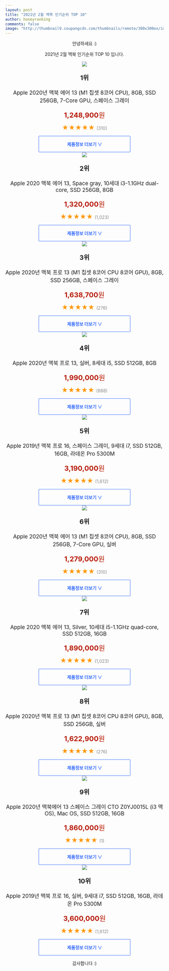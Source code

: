 ```yaml
--- 
layout: post 
title: "2021년 2월 맥북 인기순위 TOP 10" 
author: honeyranking 
comments: false 
image: "http://thumbnail9.coupangcdn.com/thumbnails/remote/300x300ex/image/retail/images/2020/11/12/17/2/bbd20c89-a44c-421f-b71c-e50d5a1beddd.jpeg" 
--- 
```

<p style="text-align: center;">안녕하세요 :)</p> <p style="text-align: center;">2021년 2월 맥북 인기순위 TOP 10 입니다.</p><center><img src="http://thumbnail9.coupangcdn.com/thumbnails/remote/300x300ex/image/retail/images/2020/11/12/17/2/bbd20c89-a44c-421f-b71c-e50d5a1beddd.jpeg" /></center> <p style="text-align: center; font-size: 20px"><b>1위</b></p> <p style="text-align: center; font-size: 17px">Apple 2020년 맥북 에어 13 (M1 칩셋 8코어 CPU), 8GB, SSD 256GB, 7-Core GPU, 스페이스 그레이</p> <p style="text-align: center;"><span style="color: #b61800; font-size: 22px;"><b>1,248,900</b>원</span></p> <p style="text-align: center;"><span style="color: #ff9600; font-size: 20px;">★★★★★ </span><span style="color: #878787;">(310)</span></p> <center><a href="https://coupa.ng/bRBe2C"> <div style="font-size: 14px; display: inline-block; padding: 15px 90px; color: #346aff; border-radius: 2px; border: 1px solid #346aff; cursor: pointer;"><b>제품정보 더보기 &or;</b></div> </a></center><center><img src="http://thumbnail7.coupangcdn.com/thumbnails/remote/300x300ex/image/retail/images/2020/03/27/11/7/e0ba3839-99f0-4c4b-948c-0bde643f1583.jpeg" /></center> <p style="text-align: center; font-size: 20px"><b>2위</b></p> <p style="text-align: center; font-size: 17px">Apple 2020 맥북 에어 13, Space gray, 10세대 i3-1.1GHz dual-core, SSD 256GB, 8GB</p> <p style="text-align: center;"><span style="color: #b61800; font-size: 22px;"><b>1,320,000</b>원</span></p> <p style="text-align: center;"><span style="color: #ff9600; font-size: 20px;">★★★★★ </span><span style="color: #878787;">(1,023)</span></p> <center><a href="https://coupa.ng/bRBe2E"> <div style="font-size: 14px; display: inline-block; padding: 15px 90px; color: #346aff; border-radius: 2px; border: 1px solid #346aff; cursor: pointer;"><b>제품정보 더보기 &or;</b></div> </a></center><center><img src="http://thumbnail8.coupangcdn.com/thumbnails/remote/300x300ex/image/retail/images/2020/11/12/17/1/8c68482b-ef1e-40f8-8ccb-652457218c24.jpeg" /></center> <p style="text-align: center; font-size: 20px"><b>3위</b></p> <p style="text-align: center; font-size: 17px">Apple 2020년 맥북 프로 13 (M1 칩셋 8코어 CPU 8코어 GPU), 8GB, SSD 256GB, 스페이스 그레이</p> <p style="text-align: center;"><span style="color: #b61800; font-size: 22px;"><b>1,638,700</b>원</span></p> <p style="text-align: center;"><span style="color: #ff9600; font-size: 20px;">★★★★★ </span><span style="color: #878787;">(276)</span></p> <center><a href="https://coupa.ng/bRBe2G"> <div style="font-size: 14px; display: inline-block; padding: 15px 90px; color: #346aff; border-radius: 2px; border: 1px solid #346aff; cursor: pointer;"><b>제품정보 더보기 &or;</b></div> </a></center><center><img src="http://thumbnail10.coupangcdn.com/thumbnails/remote/300x300ex/image/retail/images/302177625886768-ea0c3eef-8003-4694-8eaa-f55b58cfc03d.jpg" /></center> <p style="text-align: center; font-size: 20px"><b>4위</b></p> <p style="text-align: center; font-size: 17px">Apple 2020년 맥북 프로 13, 실버, 8세대 i5, SSD 512GB, 8GB</p> <p style="text-align: center;"><span style="color: #b61800; font-size: 22px;"><b>1,990,000</b>원</span></p> <p style="text-align: center;"><span style="color: #ff9600; font-size: 20px;">★★★★★ </span><span style="color: #878787;">(888)</span></p> <center><a href="https://coupa.ng/bRBe2I"> <div style="font-size: 14px; display: inline-block; padding: 15px 90px; color: #346aff; border-radius: 2px; border: 1px solid #346aff; cursor: pointer;"><b>제품정보 더보기 &or;</b></div> </a></center><center><img src="http://thumbnail8.coupangcdn.com/thumbnails/remote/300x300ex/image/retail/images/2019/12/06/11/8/03ab0c9c-682e-454b-8697-1fa59ae0a106.jpg" /></center> <p style="text-align: center; font-size: 20px"><b>5위</b></p> <p style="text-align: center; font-size: 17px">Apple 2019년 맥북 프로 16, 스페이스 그레이, 9세대 i7, SSD 512GB, 16GB, 라데온 Pro 5300M</p> <p style="text-align: center;"><span style="color: #b61800; font-size: 22px;"><b>3,190,000</b>원</span></p> <p style="text-align: center;"><span style="color: #ff9600; font-size: 20px;">★★★★★ </span><span style="color: #878787;">(1,612)</span></p> <center><a href="https://coupa.ng/bRBe2L"> <div style="font-size: 14px; display: inline-block; padding: 15px 90px; color: #346aff; border-radius: 2px; border: 1px solid #346aff; cursor: pointer;"><b>제품정보 더보기 &or;</b></div> </a></center><center><img src="http://thumbnail9.coupangcdn.com/thumbnails/remote/300x300ex/image/retail/images/2020/11/12/17/4/74b9e0f6-ccbd-4a19-968a-1f63e4f9f171.jpeg" /></center> <p style="text-align: center; font-size: 20px"><b>6위</b></p> <p style="text-align: center; font-size: 17px">Apple 2020년 맥북 에어 13 (M1 칩셋 8코어 CPU), 8GB, SSD 256GB, 7-Core GPU, 실버</p> <p style="text-align: center;"><span style="color: #b61800; font-size: 22px;"><b>1,279,000</b>원</span></p> <p style="text-align: center;"><span style="color: #ff9600; font-size: 20px;">★★★★★ </span><span style="color: #878787;">(310)</span></p> <center><a href="https://coupa.ng/bRBe2M"> <div style="font-size: 14px; display: inline-block; padding: 15px 90px; color: #346aff; border-radius: 2px; border: 1px solid #346aff; cursor: pointer;"><b>제품정보 더보기 &or;</b></div> </a></center><center><img src="http://thumbnail9.coupangcdn.com/thumbnails/remote/300x300ex/image/retail/images/2020/04/07/13/7/52902975-3dd6-4c76-bff4-a0ee3c8d1ff0.jpeg" /></center> <p style="text-align: center; font-size: 20px"><b>7위</b></p> <p style="text-align: center; font-size: 17px">Apple 2020 맥북 에어 13, Silver, 10세대 i5-1.1GHz quad-core, SSD 512GB, 16GB</p> <p style="text-align: center;"><span style="color: #b61800; font-size: 22px;"><b>1,890,000</b>원</span></p> <p style="text-align: center;"><span style="color: #ff9600; font-size: 20px;">★★★★★ </span><span style="color: #878787;">(1,023)</span></p> <center><a href="https://coupa.ng/bRBe2N"> <div style="font-size: 14px; display: inline-block; padding: 15px 90px; color: #346aff; border-radius: 2px; border: 1px solid #346aff; cursor: pointer;"><b>제품정보 더보기 &or;</b></div> </a></center><center><img src="http://thumbnail6.coupangcdn.com/thumbnails/remote/300x300ex/image/retail/images/2020/11/12/17/4/38a8fa91-7846-45ee-b082-127508f16924.jpeg" /></center> <p style="text-align: center; font-size: 20px"><b>8위</b></p> <p style="text-align: center; font-size: 17px">Apple 2020년 맥북 프로 13 (M1 칩셋 8코어 CPU 8코어 GPU), 8GB, SSD 256GB, 실버</p> <p style="text-align: center;"><span style="color: #b61800; font-size: 22px;"><b>1,622,900</b>원</span></p> <p style="text-align: center;"><span style="color: #ff9600; font-size: 20px;">★★★★★ </span><span style="color: #878787;">(276)</span></p> <center><a href="https://coupa.ng/bRBe2P"> <div style="font-size: 14px; display: inline-block; padding: 15px 90px; color: #346aff; border-radius: 2px; border: 1px solid #346aff; cursor: pointer;"><b>제품정보 더보기 &or;</b></div> </a></center><center><img src="http://thumbnail8.coupangcdn.com/thumbnails/remote/300x300ex/image/retail/images/2020/08/19/18/0/3bb9d5b5-bd32-4524-bd38-c2397c1cbc96.jpg" /></center> <p style="text-align: center; font-size: 20px"><b>9위</b></p> <p style="text-align: center; font-size: 17px">Apple 2020년 맥북에어 13 스페이스 그레이 CTO Z0YJ0015L (i3 맥OS), Mac OS, SSD 512GB, 16GB</p> <p style="text-align: center;"><span style="color: #b61800; font-size: 22px;"><b>1,860,000</b>원</span></p> <p style="text-align: center;"><span style="color: #ff9600; font-size: 20px;">★★★★★ </span><span style="color: #878787;">(1)</span></p> <center><a href="https://coupa.ng/bRBe2Q"> <div style="font-size: 14px; display: inline-block; padding: 15px 90px; color: #346aff; border-radius: 2px; border: 1px solid #346aff; cursor: pointer;"><b>제품정보 더보기 &or;</b></div> </a></center><center><img src="http://thumbnail7.coupangcdn.com/thumbnails/remote/300x300ex/image/retail/images/2019/12/06/11/9/10556eda-31bc-4da8-8cc9-32f6b0305ec8.jpg" /></center> <p style="text-align: center; font-size: 20px"><b>10위</b></p> <p style="text-align: center; font-size: 17px">Apple 2019년 맥북 프로 16, 실버, 9세대 i7, SSD 512GB, 16GB, 라데온 Pro 5300M</p> <p style="text-align: center;"><span style="color: #b61800; font-size: 22px;"><b>3,600,000</b>원</span></p> <p style="text-align: center;"><span style="color: #ff9600; font-size: 20px;">★★★★★ </span><span style="color: #878787;">(1,612)</span></p> <center><a href="https://coupa.ng/bRBe2S"> <div style="font-size: 14px; display: inline-block; padding: 15px 90px; color: #346aff; border-radius: 2px; border: 1px solid #346aff; cursor: pointer;"><b>제품정보 더보기 &or;</b></div> </a></center> <p style="text-align: center;">감사합니다 :)</p>
